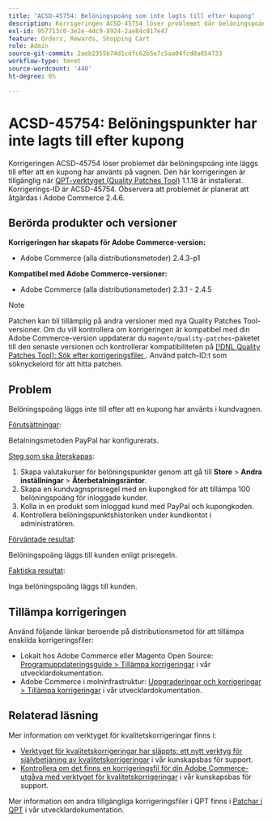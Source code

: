 ```yaml
---
title: "ACSD-45754: Belöningspoäng som inte lagts till efter kupong"
description: Korrigeringen ACSD-45754 löser problemet där belöningspoäng inte läggs till efter att en kupong har använts på vagnen. Den här korrigeringen är tillgänglig när [QPT-verktyget (Quality Patches Tool)](/help/announcements/adobe-commerce-announcements/magento-quality-patches-released-new-tool-to-self-serve-quality-patches.md) 1.1.18 är installerat. Korrigerings-ID är ACSD-45754. Observera att problemet är planerat att åtgärdas i Adobe Commerce 2.4.6.
exl-id: 957713c0-3e2e-4dc9-8924-2ae84c817e47
feature: Orders, Rewards, Shopping Cart
role: Admin
source-git-commit: 2aeb2355b74d1cdfc62b5e7c5aa04fcd0a654733
workflow-type: tm+mt
source-wordcount: '440'
ht-degree: 0%

---
```


# ACSD-45754: Belöningspunkter har inte lagts till efter kupong

Korrigeringen ACSD-45754 löser problemet där belöningspoäng inte läggs till efter att en kupong har använts på vagnen. Den här korrigeringen är tillgänglig när [QPT-verktyget (Quality Patches Tool)](/help/announcements/adobe-commerce-announcements/magento-quality-patches-released-new-tool-to-self-serve-quality-patches.md) 1.1.18 är installerat. Korrigerings-ID är ACSD-45754. Observera att problemet är planerat att åtgärdas i Adobe Commerce 2.4.6.

## Berörda produkter och versioner

**Korrigeringen har skapats för Adobe Commerce-version:**

* Adobe Commerce (alla distributionsmetoder) 2.4.3-p1

**Kompatibel med Adobe Commerce-versioner:**

* Adobe Commerce (alla distributionsmetoder) 2.3.1 - 2.4.5

>[!NOTE]
>
>Patchen kan bli tillämplig på andra versioner med nya Quality Patches Tool-versioner. Om du vill kontrollera om korrigeringen är kompatibel med din Adobe Commerce-version uppdaterar du `magento/quality-patches`-paketet till den senaste versionen och kontrollerar kompatibiliteten på [[!DNL Quality Patches Tool]: Sök efter korrigeringsfiler ](https://experienceleague.adobe.com/tools/commerce-quality-patches/index.html). Använd patch-ID:t som söknyckelord för att hitta patchen.

## Problem

Belöningspoäng läggs inte till efter att en kupong har använts i kundvagnen.

<u>Förutsättningar</u>:

Betalningsmetoden PayPal har konfigurerats.

<u>Steg som ska återskapas</u>:

1. Skapa valutakurser för belöningspunkter genom att gå till **Store** > **Andra inställningar** > **Återbetalningsräntor**.
1. Skapa en kundvagnsprisregel med en kupongkod för att tillämpa 100 belöningspoäng för inloggade kunder.
1. Kolla in en produkt som inloggad kund med PayPal och kupongkoden.
1. Kontrollera belöningspunktshistoriken under kundkontot i administratören.

<u>Förväntade resultat</u>:

Belöningspoäng läggs till kunden enligt prisregeln.

<u>Faktiska resultat</u>:

Inga belöningspoäng läggs till kunden.

## Tillämpa korrigeringen

Använd följande länkar beroende på distributionsmetod för att tillämpa enskilda korrigeringsfiler:

* Lokalt hos Adobe Commerce eller Magento Open Source: [Programuppdateringsguide > Tillämpa korrigeringar](https://experienceleague.adobe.com/en/docs/commerce-operations/tools/quality-patches-tool/usage) i vår utvecklardokumentation.
* Adobe Commerce i molninfrastruktur: [Uppgraderingar och korrigeringar > Tillämpa korrigeringar](https://experienceleague.adobe.com/en/docs/commerce-cloud-service/user-guide/develop/upgrade/apply-patches) i vår utvecklardokumentation.

## Relaterad läsning

Mer information om verktyget för kvalitetskorrigeringar finns i:

* [Verktyget för kvalitetskorrigeringar har släppts: ett nytt verktyg för självbetjäning av kvalitetskorrigeringar](/help/announcements/adobe-commerce-announcements/magento-quality-patches-released-new-tool-to-self-serve-quality-patches.md) i vår kunskapsbas för support.
* [Kontrollera om det finns en korrigeringsfil för din Adobe Commerce-utgåva med verktyget för kvalitetskorrigeringar](/help/support-tools/patches-available-in-qpt-tool/check-patch-for-magento-issue-with-magento-quality-patches.md) i vår kunskapsbas för support.

Mer information om andra tillgängliga korrigeringsfiler i QPT finns i [Patchar i QPT](https://experienceleague.adobe.com/tools/commerce-quality-patches/index.html) i vår utvecklardokumentation.
